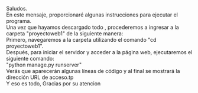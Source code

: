 Saludos.<br>
En este mensaje, proporcionaré algunas instrucciones para ejecutar el programa.<br>
Una vez que hayamos descargado todo , procederemos a ingresar a la carpeta "proyectoweb1" de la siguiente manera:<br>
Primero, navegaremos a la carpeta utilizando el comando "cd proyectoweb1".<br>
Después, para iniciar el servidor y acceder a la página web, ejecutaremos el siguiente comando:<br>
"python manage.py runserver"<br>
Verás que aparecerán algunas líneas de código y al final se mostrará la dirección URL de acceso.tp<br>
Y eso es todo, Gracias por su atencion<br>

